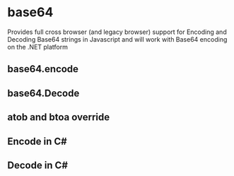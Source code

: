 # base64
Provides full cross browser (and legacy browser) support for Encoding and Decoding Base64 strings in Javascript and will work with Base64 encoding on the .NET platform

## base64.encode

## base64.Decode

## atob and btoa override

## Encode in C#

## Decode in C#
